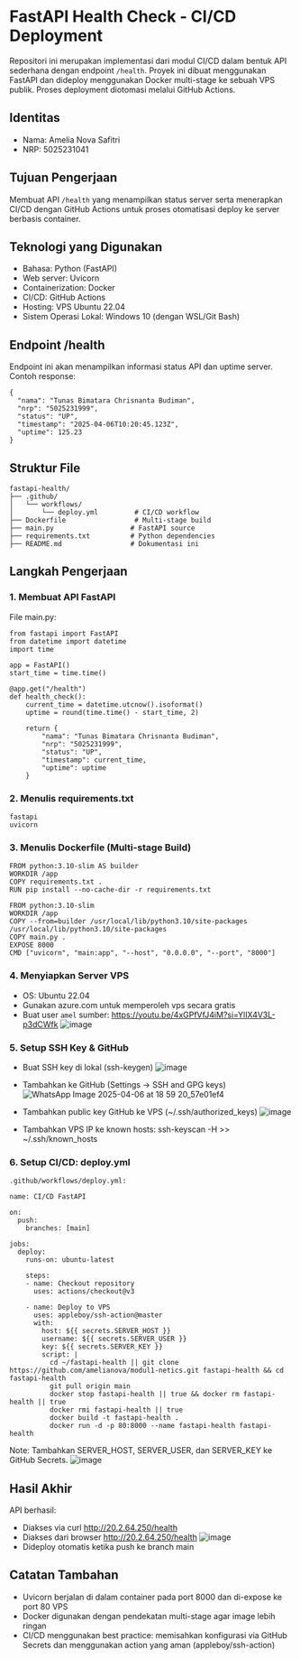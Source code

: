 FastAPI Health Check - CI/CD Deployment
=======================================

Repositori ini merupakan implementasi dari modul CI/CD dalam bentuk API sederhana dengan endpoint `/health`. Proyek ini dibuat menggunakan FastAPI dan dideploy menggunakan Docker multi-stage ke sebuah VPS publik. Proses deployment diotomasi melalui GitHub Actions.

Identitas
---------
- Nama: Amelia Nova Safitri
- NRP: 5025231041

Tujuan Pengerjaan
-----------------
Membuat API `/health` yang menampilkan status server serta menerapkan CI/CD dengan GitHub Actions untuk proses otomatisasi deploy ke server berbasis container.

Teknologi yang Digunakan
-------------------------
- Bahasa: Python (FastAPI)
- Web server: Uvicorn
- Containerization: Docker
- CI/CD: GitHub Actions
- Hosting: VPS Ubuntu 22.04
- Sistem Operasi Lokal: Windows 10 (dengan WSL/Git Bash)

Endpoint /health
----------------
Endpoint ini akan menampilkan informasi status API dan uptime server. Contoh response:
```
{
  "nama": "Tunas Bimatara Chrisnanta Budiman",
  "nrp": "5025231999",
  "status": "UP",
  "timestamp": "2025-04-06T10:20:45.123Z",
  "uptime": 125.23
}
```

Struktur File
-------------
```
fastapi-health/
├── .github/
│   └── workflows/
│       └── deploy.yml         # CI/CD workflow
├── Dockerfile                 # Multi-stage build
├── main.py                   # FastAPI source
├── requirements.txt          # Python dependencies
├── README.md                 # Dokumentasi ini
```

Langkah Pengerjaan
------------------

### 1. Membuat API FastAPI

File main.py:
```
from fastapi import FastAPI
from datetime import datetime
import time

app = FastAPI()
start_time = time.time()

@app.get("/health")
def health_check():
    current_time = datetime.utcnow().isoformat()
    uptime = round(time.time() - start_time, 2)

    return {
        "nama": "Tunas Bimatara Chrisnanta Budiman",
        "nrp": "5025231999",
        "status": "UP",
        "timestamp": current_time,
        "uptime": uptime
    }
```

### 2. Menulis requirements.txt
```
fastapi
uvicorn
```

### 3. Menulis Dockerfile (Multi-stage Build)
```
FROM python:3.10-slim AS builder
WORKDIR /app
COPY requirements.txt .
RUN pip install --no-cache-dir -r requirements.txt

FROM python:3.10-slim
WORKDIR /app
COPY --from=builder /usr/local/lib/python3.10/site-packages /usr/local/lib/python3.10/site-packages
COPY main.py .
EXPOSE 8000
CMD ["uvicorn", "main:app", "--host", "0.0.0.0", "--port", "8000"]
```

### 4. Menyiapkan Server VPS
- OS: Ubuntu 22.04
- Gunakan azure.com untuk memperoleh vps secara gratis
- Buat user `amel`
  sumber: https://youtu.be/4xGPfVfJ4iM?si=YlIX4V3L-p3dCWfk
  ![image](https://github.com/user-attachments/assets/bad0a699-fd77-4873-acf6-0e978512425d)



### 5. Setup SSH Key & GitHub
- Buat SSH key di lokal (ssh-keygen)
  ![image](https://github.com/user-attachments/assets/49c27dfe-e343-45f4-bcd4-e96882f68026)

- Tambahkan ke GitHub (Settings → SSH and GPG keys)
  ![WhatsApp Image 2025-04-06 at 18 59 20_57e01ef4](https://github.com/user-attachments/assets/9af64d9e-b871-415c-aada-40528eed3152)

- Tambahkan public key GitHub ke VPS (~/.ssh/authorized_keys)
  ![image](https://github.com/user-attachments/assets/6c8a53a1-6198-4d2d-96b0-687402c1306a)

- Tambahkan VPS IP ke known hosts:
  ssh-keyscan -H <ip-vps> >> ~/.ssh/known_hosts

### 6. Setup CI/CD: deploy.yml
```
.github/workflows/deploy.yml:

name: CI/CD FastAPI

on:
  push:
    branches: [main]

jobs:
  deploy:
    runs-on: ubuntu-latest

    steps:
    - name: Checkout repository
      uses: actions/checkout@v3

    - name: Deploy to VPS
      uses: appleboy/ssh-action@master
      with:
        host: ${{ secrets.SERVER_HOST }}
        username: ${{ secrets.SERVER_USER }}
        key: ${{ secrets.SERVER_KEY }}
        script: |
          cd ~/fastapi-health || git clone https://github.com/amelianova/modul1-netics.git fastapi-health && cd fastapi-health
          git pull origin main
          docker stop fastapi-health || true && docker rm fastapi-health || true
          docker rmi fastapi-health || true
          docker build -t fastapi-health .
          docker run -d -p 80:8000 --name fastapi-health fastapi-health
```
Note: Tambahkan SERVER_HOST, SERVER_USER, dan SERVER_KEY ke GitHub Secrets.
![image](https://github.com/user-attachments/assets/a41cfb97-5e6a-46fa-bbd6-c94d3f85239a)


Hasil Akhir
-----------
API berhasil:
- Diakses via curl http://20.2.64.250/health
- Diakses dari browser http://20.2.64.250/health
  ![image](https://github.com/user-attachments/assets/5161c75c-2e53-4681-b401-bfb752eda4b8)
- Dideploy otomatis ketika push ke branch main

Catatan Tambahan
----------------
- Uvicorn berjalan di dalam container pada port 8000 dan di-expose ke port 80 VPS
- Docker digunakan dengan pendekatan multi-stage agar image lebih ringan
- CI/CD menggunakan best practice: memisahkan konfigurasi via GitHub Secrets dan menggunakan action yang aman (appleboy/ssh-action)

